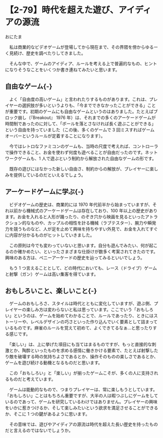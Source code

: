 # 【2-79】時代を超えた遊び、アイディアの源流

<div class="author">おにたま</div>

　私は商業的なビデオゲームが登場してから現在まで、その界隈を傍からゆるーく見続け、歴史を調べたりしてきました。

　そんな中で、ゲームのアイディア、ルールを考える上で普遍的なもの、ヒントになりそうなことをいくつか書き連ねてみたいと思います。

## 自由なゲーム{-}

　よく「自由度の高いゲーム」と言われたりするものがあります。これは、プレイヤーの選択肢が多いというよりも、「今までできなかったことができる」ことが重要です。初期のゲームにも自由なゲームというのはありました。たとえばブロック崩し（『Breakout』 1976 年）は、それまでの多くのアーケードゲームが時間制であったのに対して、「ボールを落とさなければ長く遊ぶことができる」という自由を持っていました（この後、多くのゲームで 3 回ミスすればゲームオーバーというルールが定着することになります）。

　今ではレトロなファミコンのゲームも、当時の尺度で考えれば、コントローラで操作できること、お金を使わず何度も遊べることが自由だったのです。ネットワークゲームも、1 人で遊ぶという制約から解放された自由なゲームの形です。

　既存の遊びにはなかった新しい自由さ、制約からの解放が、プレイヤーに楽しみを提供しているのだといえるでしょう。

## アーケードゲームに学ぶ{-}

　ビデオゲームの歴史は、商業的には 1970 年代前半から始まっていますが、それ以前から機械式のアーケードゲームは存在しており、100 年以上の歴史があります。お金を入れると人形が踊ったり、のぞき穴から映画を見るといったアトラクション的なものや、カップルの相性を計る機械（ラブテスター）、腕力や瞬発力を競うものなど、人が足を止めて興味を持ちやすい外見で、お金を入れてすぐに内容が分かるものがヒットしていきました。

　この原則は今でも変わっていないと思います。自分も遊んでみたい、何が起こるのか確かめたい、といったさまざまな仕掛けが数多く考案されてきたのです。興味のある方は、ペニーアーケードの歴史を辿ってみるといいでしょう。

　もう 1 つ言えることとして、どの時代においても、レース（ドライブ）ゲームと射撃（ガン）ゲームは高い集客を得ています。

## おもしろいこと、楽しいこと{-}

　ゲームのおもしろさ、スタイルは時代とともに変化していますが、遊ぶ側、プレイヤーの楽しみ方は変わらないと私は思っています。ここでいう「おもしろい」というのは、ゲームを始めてわかることで、ルールであったり、ときにはストーリーや、レベルデザインの巧さといった作り込んでいく要素として詰まっているものです。麻雀のルールを覚えて初めて、よくできてるなぁ…と思ったりする感じです。

　「楽しい」は、上に挙げた項目にも当てはまるものですが、もっと直接的な刺激とか、陶酔といったものを求める感情に働きかける要素で、たとえば射撃したり敵を破壊する時の気持ちよさであるとか、操作そのものの楽しさであるとか、ゲームを遊び続ける動機となるものだと思います。

　この「おもしろい」と「楽しい」が揃ったゲームこそが、多くの人に支持されるものだと考えています。

　ゲームは能動的なもので、つまりプレイヤーは、常に楽しもうとしています。「おもしろい」ことはもちろん重要ですが、大半の人は暇つぶしにゲームをしているのであって、ゲームを研究しているわけではありません。プレイヤーの興味をいかに惹きつけるか、そして楽しみたいという欲求を満足させることができるか、そこに 1 つの鍵があるように思います。

　その意味では、遊びやアイディアの源流は時代を超えた長い歴史を持ったものだと言えるのではないでしょうか。

